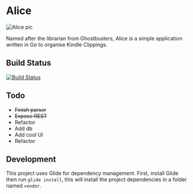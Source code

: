 # Alice

![Alice pic](http://vignette1.wikia.nocookie.net/ghostbusters/images/4/45/Alice_01.jpg/revision/latest?cb=20110716064519)

Named after the librarian from Ghostbusters, Alice is a simple application written in Go to organise Kindle Clippings.

## Build Status
[![Build Status](https://travis-ci.org/willis7/Alice.svg?branch=master)](https://travis-ci.org/willis7/Alice)

## Todo

* <s>Finish parser</s>
* <s>Expose REST</s>
* Refactor
* Add db
* Add cool UI
* Refactor

## Development

This project uses Glide for dependency management. First, install Glide then run `glide install`, this will install the project dependencies in a folder named `vendor`.

